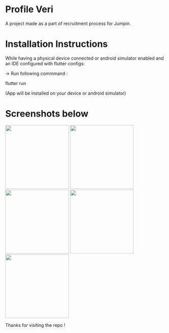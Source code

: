 # Profile Veri

A project made as a part of recruitment process for Jumpin.

# Installation Instructions

While having a physical device connected or android simulator enabled and an IDE configured with flutter configs:

-> Run following commmand :

flutter run

(App will be installed on your device or android simulator)

# Screenshots below

<img src="https://user-images.githubusercontent.com/47318543/123695231-ef27c180-d877-11eb-9eac-a8df4cd38ee7.png" width="200"/>

<img src="https://user-images.githubusercontent.com/47318543/123695235-f058ee80-d877-11eb-8893-f7ded4784764.png" width="200"/>

<img src="https://user-images.githubusercontent.com/47318543/123695238-f0f18500-d877-11eb-948a-c52c27a88cf7.png" width="200"/>

<img src="https://user-images.githubusercontent.com/47318543/123695239-f18a1b80-d877-11eb-8545-5d52a667bcb0.png" width="200"/>

<img src="https://user-images.githubusercontent.com/47318543/123695240-f222b200-d877-11eb-893e-7f83a9098a1e.png" width="200"/>

Thanks for visiting the repo !
